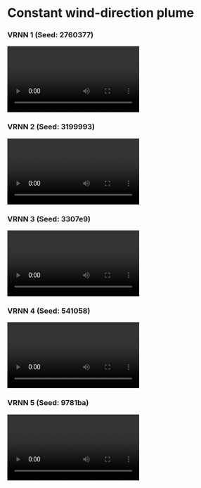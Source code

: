# Constant wind-direction plume
### VRNN 1 (Seed: 2760377)
![](supp/2760377/constantx5b5_HOME_merged_common_ep238.mp4)

### VRNN 2 (Seed: 3199993)
![](supp/3199993/constantx5b5_HOME_merged_common_ep111.mp4)

### VRNN 3 (Seed: 3307e9)
![](supp/3307e9/constantx5b5_HOME_merged_common_ep088.mp4)

### VRNN 4 (Seed: 541058)
![](supp/541058/constantx5b5_HOME_merged_common_ep100.mp4)

### VRNN 5 (Seed: 9781ba)
![](supp/9781ba/constantx5b5_HOME_merged_common_ep127.mp4)

